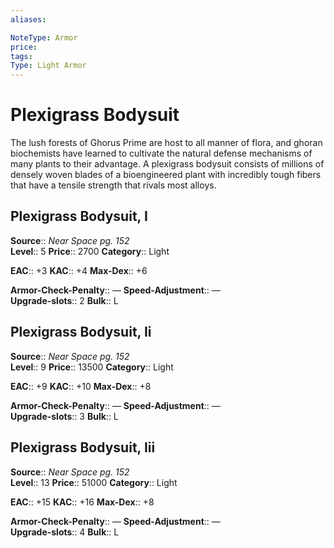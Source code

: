 ```yaml
---
aliases: 

NoteType: Armor
price: 
tags: 
Type: Light Armor
---
```


# Plexigrass Bodysuit

The lush forests of Ghorus Prime are host to all manner of flora, and ghoran biochemists have learned to cultivate the natural defense mechanisms of many plants to their advantage. A plexigrass bodysuit consists of millions of densely woven blades of a bioengineered plant with incredibly tough fibers that have a tensile strength that rivals most alloys.  

## Plexigrass Bodysuit, I

**Source**:: _Near Space pg. 152_  
**Level**:: 5
**Price**:: 2700 
**Category**:: Light  

**EAC**:: +3 
**KAC**:: +4 
**Max-Dex**:: +6  

**Armor-Check-Penalty**:: — 
**Speed-Adjustment**:: —  
**Upgrade-slots**:: 2 
**Bulk**:: L

## Plexigrass Bodysuit, Ii

**Source**:: _Near Space pg. 152_  
**Level**:: 9
**Price**:: 13500 
**Category**:: Light  

**EAC**:: +9 
**KAC**:: +10 
**Max-Dex**:: +8  

**Armor-Check-Penalty**:: — 
**Speed-Adjustment**:: —  
**Upgrade-slots**:: 3 
**Bulk**:: L

## Plexigrass Bodysuit, Iii

**Source**:: _Near Space pg. 152_  
**Level**:: 13
**Price**:: 51000 
**Category**:: Light  

**EAC**:: +15 
**KAC**:: +16 
**Max-Dex**:: +8  

**Armor-Check-Penalty**:: — 
**Speed-Adjustment**:: —  
**Upgrade-slots**:: 4 
**Bulk**:: L
